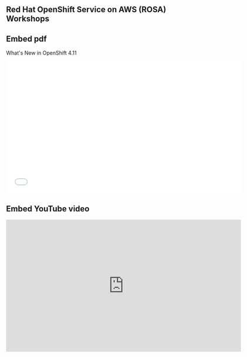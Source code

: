 
## Red Hat OpenShift Service on AWS (ROSA) Workshops

## Embed pdf

What's New in OpenShift 4.11

<embed src="docs/pdf/What_s_New_in_OpenShift_4.11_-_Public.pdf#&scrollbar=0&view=Fit&viewrect=0,0,570,0" width="640" height="360" hspace="0" vspace="0">

## Embed YouTube video

<iframe width="640" height="360" src="https://www.youtube.com/embed/R-AXqk3KF4Q" title="YouTube video player" frameborder="0" allow="accelerometer; autoplay; clipboard-write; encrypted-media; gyroscope; picture-in-picture" allowfullscreen></iframe>
